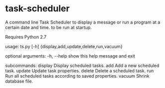 # task-scheduler
A command line Task Scheduler to display a message or run a program at a certain date and time. to be run at startup.

Requires Python 2.7

usage:
  ts.py [-h] {display,add,update,delete,run,vacuum}
  
optional arguments:
  -h, --help            show this help message and exit
  
subcommands:
    display             Display scheduled tasks.
    add                 Add a new scheduled task.
    update              Update task properties.
    delete              Delete a scheduled task.
    run                 Run all scheduled tasks according to saved properties.
    vacuum              Shrink database file.
